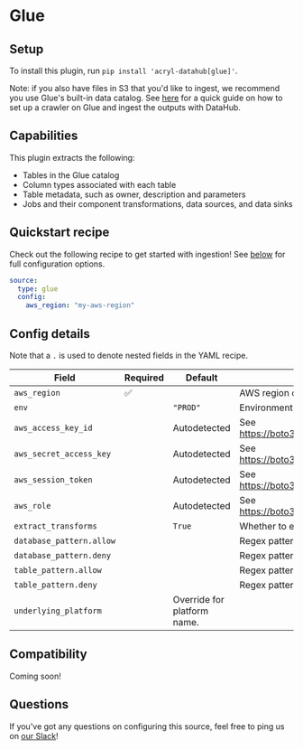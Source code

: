# Glue

## Setup

To install this plugin, run `pip install 'acryl-datahub[glue]'`.

Note: if you also have files in S3 that you'd like to ingest, we recommend you use Glue's built-in data catalog. See [here](../s3-ingestion.md) for a quick guide on how to set up a crawler on Glue and ingest the outputs with DataHub.

## Capabilities

This plugin extracts the following:

- Tables in the Glue catalog
- Column types associated with each table
- Table metadata, such as owner, description and parameters
- Jobs and their component transformations, data sources, and data sinks

## Quickstart recipe

Check out the following recipe to get started with ingestion! See [below](#config-details) for full configuration options.

```yml
source:
  type: glue
  config:
    aws_region: "my-aws-region"
```

## Config details

Note that a `.` is used to denote nested fields in the YAML recipe.

| Field                    | Required | Default                     | Description                                                                        |
| ------------------------ | -------- | --------------------------- | ---------------------------------------------------------------------------------- |
| `aws_region`             | ✅       |                             | AWS region code.                                                                   |
| `env`                    |          | `"PROD"`                    | Environment to use in namespace when constructing URNs.                            |
| `aws_access_key_id`      |          | Autodetected                | See https://boto3.amazonaws.com/v1/documentation/api/latest/guide/credentials.html |
| `aws_secret_access_key`  |          | Autodetected                | See https://boto3.amazonaws.com/v1/documentation/api/latest/guide/credentials.html |
| `aws_session_token`      |          | Autodetected                | See https://boto3.amazonaws.com/v1/documentation/api/latest/guide/credentials.html |
| `aws_role`               |          | Autodetected                | See https://boto3.amazonaws.com/v1/documentation/api/latest/guide/credentials.html |
| `extract_transforms`     |          | `True`                      | Whether to extract Glue transform jobs.                                            |
| `database_pattern.allow` |          |                             | Regex pattern for databases to include in ingestion.                               |
| `database_pattern.deny`  |          |                             | Regex pattern for databases to exclude from ingestion.                             |
| `table_pattern.allow`    |          |                             | Regex pattern for tables to include in ingestion.                                  |
| `table_pattern.deny`     |          |                             | Regex pattern for tables to exclude from ingestion.                                |
| `underlying_platform`    |          | Override for platform name. |

## Compatibility

Coming soon!

## Questions

If you've got any questions on configuring this source, feel free to ping us on [our Slack](https://slack.datahubproject.io/)!
